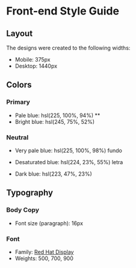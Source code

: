 # Front-end Style Guide

## Layout

The designs were created to the following widths:

- Mobile: 375px
- Desktop: 1440px

## Colors

### Primary

- Pale blue: hsl(225, 100%, 94%) **
- Bright blue: hsl(245, 75%, 52%)

### Neutral

- Very pale blue: hsl(225, 100%, 98%) fundo

- Desaturated blue: hsl(224, 23%, 55%) letra

- Dark blue: hsl(223, 47%, 23%)

## Typography

### Body Copy

- Font size (paragraph): 16px

### Font

- Family: [Red Hat Display](https://fonts.google.com/specimen/Red+Hat+Display)
- Weights: 500, 700, 900
